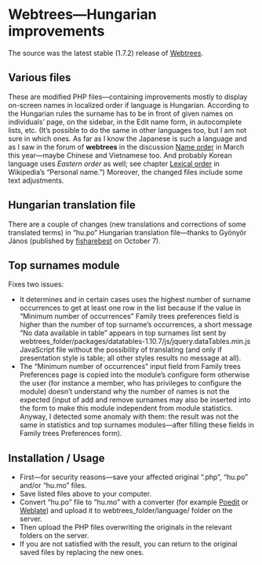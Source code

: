 # Webtrees—Hungarian improvements
The source was the latest stable (1.7.2) release of <a href="https://launchpad.net/webtrees" target="_blank" title="Opens in new tab.">Webtrees</a>.
<h2>Various files</h2>
These are modified PHP files—containing improvements mostly to display on-screen names in localized order if language is Hungarian. According to the Hungarian rules the surname has to be in front of given names on individuals’ page, on the sidebar, in the Edit name form, in autocomplete lists, etc. (It’s possible to do the same in other languages too, but I am not sure in which ones. As far as I know the Japanese is such a language and as I saw in the forum of <b>webtrees</b> in the discussion <a href="https://www.webtrees.net/index.php/en/forum/help-for-ver-1-6-2/30143-name-order" target="_blank" title="Opens in new tab.">Name order</a> in March this year—maybe Chinese and Vietnamese too. And probably Korean language uses <i>Eastern order</i> as well; see chapter <a href="https://en.wikipedia.org/wiki/Personal_name#Lexical_order" target="_blank" title="Opens in new tab.">Lexical order</a> in Wikipedia’s “Personal name.”) Moreover, the changed files include some text adjustments.
<h2>Hungarian translation file</h2>
There are a couple of changes (new translations and corrections of some translated terms) in “hu.po” Hungarian translation file—thanks to Gyönyör János (published by <a href="https://github.com/fisharebest/webtrees/commit/e1c58e6fe3d32e19454598497bbc67d6b749d957" target="_blank" title="Opens in new tab.">fisharebest</a> on October 7).
<h2>Top surnames module</h2>
Fixes two issues:
<ul>
  <li>It determines and in certain cases uses the highest number of surname occurrences to get at least one row in the list because if the value in “Minimum number of occurrences” Family trees preferences field is higher than the number of top surname’s occurrences, a short message “No data available in table” appears in top surnames list sent by webtrees_folder/packages/datatables-1.10.7/js/jquery.dataTables.min.js JavaScript file without the possibility of translating (and only if presentation style is table; all other styles results no message at all).</li>
  <li>The “Minimum number of occurrences” input field from Family trees Preferences page is copied into the module’s configure form otherwise the user (for instance a member, who has privileges to configure the module) doesn’t understand why the number of names is not the expected (input of add and remove surnames may also be inserted into the form to make this module independent from module statistics. Anyway, I detected some anomaly with them: the result was not the same in statistics and top surnames modules—after filling these fields in Family trees Preferences form).</li>
</ul>
<h2>Installation / Usage</h2>
<ul>
  <li>First—for security reasons—save your affected original “.php”, “hu.po” and/or “hu.mo” files.</li>
  <li>Save listed files above to your computer.</li>
  <li>Convert “hu.po” file to “hu.mo” with a converter (for example <a href="http://poedit.net/" target="_blank" title="Opens in new tab.">Poedit</a> or <a href="https://weblate.org/en/" target="_blank" title="Opens in new tab.">Weblate</a>) and upload it to webtrees_folder/language/ folder on the server.</li>
  <li>Then upload the PHP files overwriting the originals in the relevant folders on the server.</li>
  <li>If you are not satisfied with the result, you can return to the original saved files by replacing the new ones.</li>
</ul>
